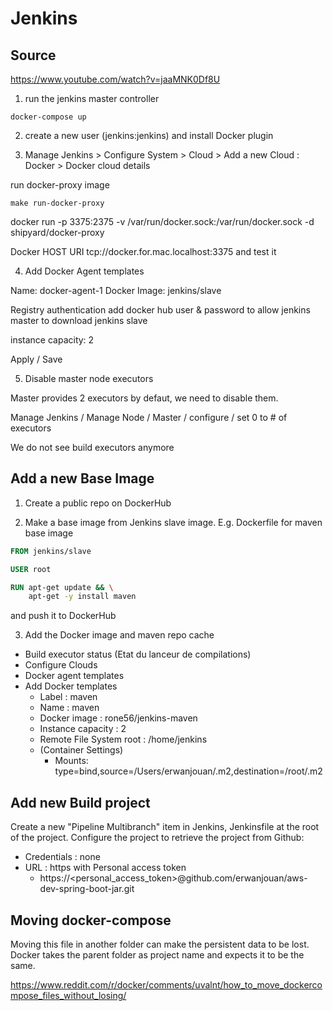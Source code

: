 # Jenkins

## Source

https://www.youtube.com/watch?v=jaaMNK0Df8U

1. run the jenkins master controller
```
docker-compose up
```

2. create a new user (jenkins:jenkins) and install Docker plugin

3. Manage Jenkins > Configure System > Cloud > Add a new Cloud : Docker > Docker cloud details

run docker-proxy image

```
make run-docker-proxy
```

docker run -p 3375:2375 -v /var/run/docker.sock:/var/run/docker.sock -d shipyard/docker-proxy
 
Docker HOST URI
tcp://docker.for.mac.localhost:3375
and test it

4. Add Docker Agent templates

Name: docker-agent-1
Docker Image: jenkins/slave

Registry authentication
add docker hub user & password
to allow jenkins master to download jenkins slave

instance capacity: 2

Apply / Save

5. Disable master node executors

Master provides 2 executors by defaut, we need to disable them.

Manage Jenkins / Manage Node / Master / configure / 
set 0 to # of executors

We do not see build executors anymore

## Add a new Base Image

1. Create a public repo on DockerHub

2. Make a base image from Jenkins slave image. E.g. Dockerfile for maven base image

```Dockerfile
FROM jenkins/slave

USER root

RUN apt-get update && \
	apt-get -y install maven
```

and push it to DockerHub

3. Add the Docker image and maven repo cache

- Build executor status (Etat du lanceur de compilations)
- Configure Clouds
- Docker agent templates
- Add Docker templates
	- Label : maven
	- Name : maven
	- Docker image : rone56/jenkins-maven
	- Instance capacity : 2
	- Remote File System root : /home/jenkins
	- (Container Settings)
		- Mounts: type=bind,source=/Users/erwanjouan/.m2,destination=/root/.m2

## Add new Build project

Create a new "Pipeline Multibranch" item in Jenkins, Jenkinsfile at the root of the project.
Configure the project to retrieve the project from Github:
- Credentials : none
- URL : https with Personal access token
	- https://<personal_access_token>@github.com/erwanjouan/aws-dev-spring-boot-jar.git
## Moving docker-compose 

Moving this file in another folder can make the persistent data to be lost.
Docker takes the parent folder as project name and expects it to be the same.

https://www.reddit.com/r/docker/comments/uvalnt/how_to_move_dockercompose_files_without_losing/

